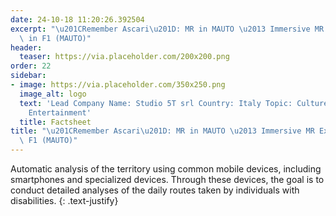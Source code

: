 ```yaml
---
date: 24-10-18 11:20:26.392504
excerpt: "\u201CRemember Ascari\u201D: MR in MAUTO \u2013 Immersive MR Experience\
  \ in F1 (MAUTO)"
header:
  teaser: https://via.placeholder.com/200x200.png
order: 22
sidebar:
- image: https://via.placeholder.com/350x250.png
  image_alt: logo
  text: 'Lead Company Name: Studio 5T srl Country: Italy Topic: Culture, Tourism &
    Entertainment'
  title: Factsheet
title: "\u201CRemember Ascari\u201D: MR in MAUTO \u2013 Immersive MR Experience in\
  \ F1 (MAUTO)"
---
```

Automatic analysis of the territory using common mobile devices, including smartphones and specialized devices. Through these devices, the goal is to conduct detailed analyses of the daily routes taken by individuals with disabilities.
{: .text-justify}


